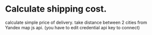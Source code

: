 # Calculate shipping cost.
calculate simple price of delivery.
take distance between 2 cities from Yandex map js api. (you have to edit credential api key to connect)
